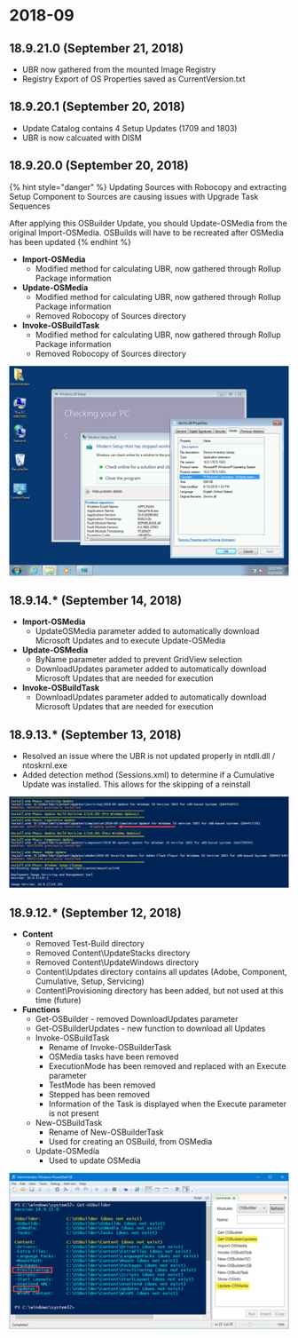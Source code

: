 # 2018-09

## 18.9.21.0 \(September 21, 2018\)

* UBR now gathered from the mounted Image Registry
* Registry Export of OS Properties saved as CurrentVersion.txt

## 18.9.20.1 \(September 20, 2018\)

* Update Catalog contains 4 Setup Updates \(1709 and 1803\)
* UBR is now calcuated with DISM

## 18.9.20.0 \(September 20, 2018\)

{% hint style="danger" %}
Updating Sources with Robocopy and extracting Setup Component to Sources are causing issues with Upgrade Task Sequences

After applying this OSBuilder Update, you should Update-OSMedia from the original Import-OSMedia. OSBuilds will have to be recreated after OSMedia has been updated
{% endhint %}

* **Import-OSMedia**
  * Modified method for calculating UBR, now gathered through Rollup Package information
* **Update-OSMedia**
  * Modified method for calculating UBR, now gathered through Rollup Package information
  * Removed Robocopy of Sources directory
* **Invoke-OSBuildTask**
  * Modified method for calculating UBR, now gathered through Rollup Package information
  * Removed Robocopy of Sources directory

![Upgrade Error due to Robocopy and Setup Component Extract](../../.gitbook/assets/2018-09-19_22-57-17.png)

## 18.9.14.\* \(September 14, 2018\)

* **Import-OSMedia**
  * UpdateOSMedia parameter added to automatically download Microsoft Updates and to execute Update-OSMedia
* **Update-OSMedia**
  * ByName parameter added to prevent GridView selection
  * DownloadUpdates parameter added to automatically download Microsoft Updates that are needed for execution
* **Invoke-OSBuildTask**
  * DownloadUpdates parameter added to automatically download Microsoft Updates that are needed for execution

## 18.9.13.\* \(September 13, 2018\)

* Resolved an issue where the UBR is not updated properly in ntdll.dll / ntoskrnl.exe
* Added detection method \(Sessions.xml\) to determine if a Cumulative Update was installed.  This allows for the skipping of a reinstall

![](../../.gitbook/assets/2018-09-13_2-24-11.png)

## 18.9.12.\* \(September 12, 2018\)

* **Content**
  * Removed Test-Build directory
  * Removed Content\UpdateStacks directory
  * Removed Content\UpdateWindows directory
  * Content\Updates directory contains all updates \(Adobe, Component, Cumulative, Setup, Servicing\)
  * Content\Provisioning directory has been added, but not used at this time \(future\)
* **Functions**
  * Get-OSBuilder - removed DownloadUpdates parameter
  * Get-OSBuilderUpdates - new function to download all Updates
  * Invoke-OSBuildTask
    * Rename of Invoke-OSBuilderTask
    * OSMedia tasks have been removed
    * ExecutionMode has been removed and replaced with an Execute parameter
    * TestMode has been removed
    * Stepped has been removed
    * Information of the Task is displayed when the Execute parameter is not present
  * New-OSBuildTask
    * Rename of New-OSBuilderTask
    * Used for creating an OSBuild, from OSMedia
  * Update-OSMedia
    * Used to update OSMedia

![](../../.gitbook/assets/2018-09-11_15-11-53b.png)

